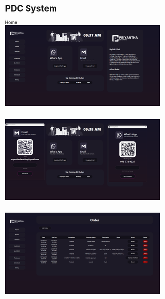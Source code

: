 # PDC System
Home
![Image Alt](https://github.com/kavidu-kaushalya/PDC-System/blob/master/image/Screenshot%202025-07-11%20093722.png?raw=true)
#
![Image Alt](https://github.com/kavidu-kaushalya/PDC-System/blob/master/image/Screenshot%202025-07-11%20093818.png?raw=true)
#
![Image Alt](https://github.com/kavidu-kaushalya/PDC-System/blob/master/image/Screenshot%202025-07-11%20093733.png?raw=true)
